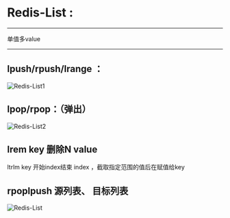 # Redis-List :

******

单值多value

******

## lpush/rpush/lrange ：

![Redis-List1](D:\Boke\Databases\Nosql\Redis\Basic\Redis-List1.png)

## lpop/rpop：（弹出）

![Redis-List2](D:\Boke\Databases\Nosql\Redis\Basic\Redis-List2.png)

## lrem key 删除N value

ltrlm key 开始index结束 index  ，截取指定范围的值后在赋值给key

## rpoplpush 源列表、 目标列表

![Redis-List](D:\Boke\Databases\Nosql\Redis\Basic\Redis-List.png)